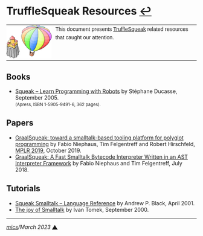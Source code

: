 # <span id="top">TruffleSqueak Resources</span> <span style="size:30%;"><a href="README.md">↩</a></span>

<table style="font-family:Helvetica,Arial;line-height:1.6;">
  <tr>
  <td style="border:0;padding:0 10px 0 0;min-width:120px;"><a href="https://github.com/hpi-swa/trufflesqueak" rel="external"><img src="docs/images/balloon.svg" width="120" alt="TruffleSqueak project"/></a></td>
  <td style="border:0;padding:0;vertical-align:text-top;">This document presents <a href="https://github.com/hpi-swa/trufflesqueak" rel="external">TruffleSqueak</a> related resources that caught our attention.
  </td>
  </tr>
</table>

## <span id="books">Books</span>

- [Squeak &ndash; Learn Programming with Robots]() by Stéphane Ducasse, September 2005.<br/><span style="font-size:80%;">(Apress, ISBN 1-5905-9491-6, 362 pages).</span>

## <span id="papers">Papers</span>

- [GraalSqueak: toward a smalltalk-based tooling platform for polyglot programming][paper_niephaus_2019] by Fabio Niephaus, Tim Felgentreff and Robert Hirschfeld, [MPLR 2019][mplr_2019], October 2019.
- [GraalSqueak: A Fast Smalltalk Bytecode Interpreter Written in an AST Interpreter Framework][paper_niephaus_2018] by Fabio Niephaus and Tim Felgentreff, July 2018.

## <span id="tutorials">Tutorials</span>

- [Squeak Smalltalk &ndash; Language Reference][tutorial_black] by Andrew P. Black, April 2001.
- [The joy of Smalltalk][tutorial_tomek] by Ivan Tomek, September 2000.

<!--
## Footnotes

<a name="footnote_01">[1]</a> ***2 GraalVM editions*** [↩](#anchor_01)

<p style="margin:0 0 1em 20px;">
</p>
-->
***

*[mics](https://lampwww.epfl.ch/~michelou/)/March 2023* [**&#9650;**](#top)
<span id="bottom">&nbsp;</span>

<!-- link refs -->

[mplr_2019]: https://conf.researchr.org/home/mplr-2019
[paper_niephaus_2018]: https://www.researchgate.net/publication/327760448_GraalSqueak_A_Fast_Smalltalk_Bytecode_Interpreter_Written_in_an_AST_Interpreter_Framework
[paper_niephaus_2019]: https://dl.acm.org/doi/10.1145/3357390.3361024
[tutorial_black]: https://wiki.squeak.org/squeak/uploads/Squeak%20Language%20Ref.1.pdf?history=true
[tutorial_tomek]: https://wiki.squeak.org/squeak/uploads/
